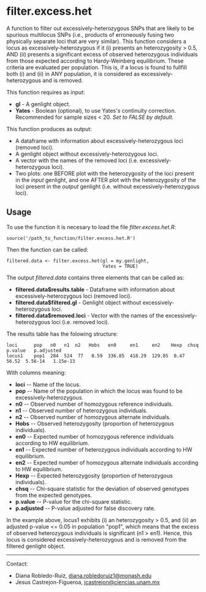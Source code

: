 # filter.excess.het

A function to filter out excessively-heterozygous SNPs that are likely to be spurious multilocus SNPs (i.e., products of erroneously fusing two physically separate loci that are very similar). This function considers a locus as excessively-heterozygous if it (i) presents an heterozygosity > 0.5, AND (ii) presents a significant excess of observed heterozygous individuals from those expected according to Hardy-Weinberg equilibrium. These criteria are evaluated per population. This is, if a locus is found to fullfill both (i) and (ii) in ANY population, it is considered as excessively-heterozygous and is removed.

This function requires as input:

- **gl** - A genlight object.
- **Yates** - Boolean (optional), to use Yates's continuity correction. Recommended for sample sizes < 20. *Set to FALSE by default.*

This function produces as output:

- A dataframe with information about excessively-heterozygous loci (removed loci).
- A genlight object without excessively-heterozygous loci.
- A vector with the names of the removed loci (i.e. excessively-heterozygous loci).
- Two plots: one BEFORE plot with the heterozygosity of the loci present in the *input* genlight, and one AFTER plot with the heterozygosity of the loci present in the *output* genlight (i.e. without excessively-heterozygous loci).


## Usage

To use the function it is necesary to load the file *filter.excess.het.R*:

```
source('/path_to_function/filter.excess.het.R')
```

Then the function can be called:

```
filtered.data <- filter.excess.het(gl = my.genlight,           
                                   Yates = TRUE) 
```

The output *filtered.data* contains three elements that can be called as:

- **filtered.data$results.table** - Dataframe with information about excessively-heterozygous loci (removed loci).
- **filtered.data$filtered.gl** - Genlight object without excessively-heterozygous loci.
- **filtered.data$removed.loci** - Vector with the names of the excessively-heterozygous loci (i.e. removed loci).

The results table has the folowing structure:

```
loci      pop   n0   n1  n2   Hobs   en0     en1     en2    Hexp  chsq   p.value   p.adjusted
locus1    pop1  284  524  77   0.59  336.85  418.29  129.85  0.47  56.52  5.56-14   1.15e-13
```

With columns meaning:
- **loci** -- Name of the locus.
- **pop** -- Name of the population in which the locus was found to be excessively-heterozygous.
- **n0** -- Observed number of homozygous reference individuals.
- **n1** -- Observed number of heterozygous individuals.
- **n2** -- Observed number of homozygous alternate individuals.
- **Hobs** -- Observed heterozygosity (proportion of heterozygous individuals).
- **en0** -- Expected number of homozygous reference individuals according to HW equilibrium.
- **en1** -- Expected number of heterozygous individuals according to HW equilibrium.
- **en2** -- Expected number of homozygous alternate individuals according to HW equilibrium.
- **Hexp** -- Expected heterozygosity (proportion of heterozygous individuals).
- **chsq** -- Chi-square statistic for the deviation of observed genotypes from the expected genotypes. 
- **p.value** -- P-value for the chi-square statistic.
- **p.adjusted** -- P-value adjusted for false discovery rate.

In the example above, locus1 exhibits (i) an heterozygosity > 0.5, and (ii) an adjusted p-value <= 0.05 in population "pop1", which means that the excess of observed heterozygous individuals is significant (n1 > en1). Hence, this locus is considered excessively-heterozygous and is removed from the filtered genlight object.


---------------------------------------------------------------------------
Contact:
- Diana Robledo-Ruiz, diana.robledoruiz1@monash.edu
- Jesus Castrejon-Figueroa, jcastrejon@ciencias.unam.mx
